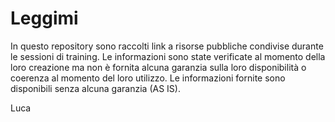 # Leggimi
In questo repository sono raccolti link a risorse pubbliche condivise durante le sessioni di training.
Le informazioni sono state verificate al momento della loro creazione ma non è fornita alcuna garanzia sulla loro disponibilità o coerenza al momento del loro utilizzo.
Le informazioni fornite sono disponibili senza alcuna garanzia (AS IS).

Luca
